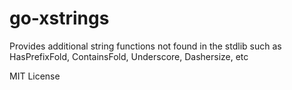 # go-xstrings 

Provides additional string functions not found in the stdlib such as HasPrefixFold,
ContainsFold, Underscore, Dashersize, etc

MIT License